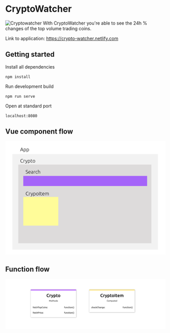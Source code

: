 # CryptoWatcher

![Cryptowatcher](readme-assets/cryptowatcher.gif)
With CryptoWatcher you're able to see the 24h % changes of the top volume trading coins.

Link to application: https://crypto-watcher.netlify.com

## Getting started

Install all dependencies
```
npm install
```

Run development build
```
npm run serve
```

Open at standard port
```
localhost:8080
```

## Vue component flow

![Vue component Flow](readme-assets/component-flow.png)

## Function flow

![Actor Flow](readme-assets/actor-flow.png)

